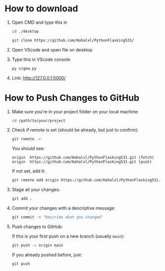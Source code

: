 # How to download

1. Open CMD and type this in

    ```bash
    cd ./desktop
    ```

    ```bash
    git clone https://github.com/Hahalxl/PythonFlasking531/
    ```

2. Open VScode and open file on desktop

3. Type this in VScode console 

    ```bash
    py sigma.py
    ```

4. Link: http://127.0.0.1:5000/

# How to Push Changes to GitHub

1. Make sure you’re in your project folder on your local machine:

    ```bash
    cd /path/to/your/project
    ```

2. Check if remote is set (should be already, but just to confirm):

    ```bash
    git remote -v
    ```

    You should see:

    ```
    origin  https://github.com/Hahalxl/PythonFlasking531.git (fetch)
    origin  https://github.com/Hahalxl/PythonFlasking531.git (push)
    ```

    If not set, add it:

    ```bash
    git remote add origin https://github.com/Hahalxl/PythonFlasking531.git
    ```

3. Stage all your changes:

    ```bash
    git add .
    ```

4. Commit your changes with a descriptive message:

    ```bash
    git commit -m "Describe what you changed"
    ```

5. Push changes to GitHub:

    If this is your first push on a new branch (usually `main`):

    ```bash
    git push -u origin main
    ```

    If you already pushed before, just:

    ```bash
    git push
    ```

